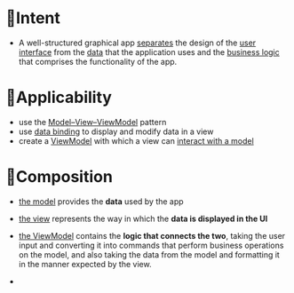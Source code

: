 # 🎯Intent
- A well-structured graphical app <u>separates</u> the design of the <u>user interface</u> from the <u>data</u> that the application uses and the <u>business logic</u> that comprises the functionality of the app.

# 🤳Applicability
- use the <u>Model–View–ViewModel</u> pattern
- use <u>data binding</u> to display and modify data in a view
- create a <u>ViewModel</u> with which a view can <u>interact with a model</u>

# 🧪Composition
- <u>the model</u> provides the **data** used by the app
- <u>the view</u> represents the way in which the **data is displayed in the UI**
- <u>the ViewModel</u> contains the **logic that connects the two**, taking the user input and converting it into commands that perform business operations on the model, and also taking the data from the model and formatting it in the manner expected by the view.

-
